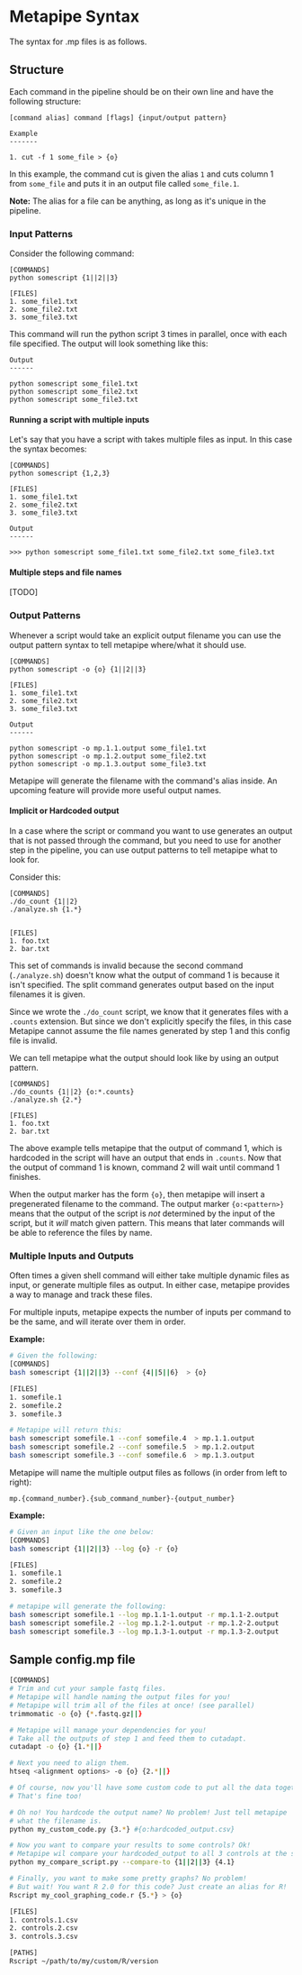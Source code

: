 # Metapipe Syntax

The syntax for .mp files is as follows.


## Structure

Each command in the pipeline should be on their own line and have the following
structure:

```
[command alias] command [flags] {input/output pattern} 

Example
-------

1. cut -f 1 some_file > {o}
```

In this example, the command cut is given the alias `1` and cuts column 1 
from `some_file` and puts it in an output file called `some_file.1`.

**Note:** The alias for a file can be anything, as long as it's unique in the
pipeline.


### Input Patterns

Consider the following command:

```
[COMMANDS]
python somescript {1||2||3}

[FILES]
1. some_file1.txt
2. some_file2.txt
3. some_file3.txt
```

This command will run the python script 3 times in parallel, once with each 
file specified. The output will look something like this:

```
Output
------

python somescript some_file1.txt
python somescript some_file2.txt
python somescript some_file3.txt
```

#### Running a script with multiple inputs

Let's say that you have a script with takes multiple files as input. In this
case the syntax becomes:

```
[COMMANDS]
python somescript {1,2,3}

[FILES]
1. some_file1.txt
2. some_file2.txt
3. some_file3.txt

Output
------

>>> python somescript some_file1.txt some_file2.txt some_file3.txt
```


#### Multiple steps and file names

[TODO]


### Output Patterns

Whenever a script would take an explicit output filename you can use the output
pattern syntax to tell metapipe where/what it should use.

```
[COMMANDS]
python somescript -o {o} {1||2||3}

[FILES]
1. some_file1.txt
2. some_file2.txt
3. some_file3.txt

Output
------

python somescript -o mp.1.1.output some_file1.txt
python somescript -o mp.1.2.output some_file2.txt
python somescript -o mp.1.3.output some_file3.txt
```

Metapipe will generate the filename with the command's alias inside. An upcoming feature will provide more useful output names.


#### Implicit or Hardcoded output

In a case where the script or command you want to use generates an output that
is not passed through the command, but you need to use for another step in the
pipeline, you can use output patterns to tell metapipe what to look for.

Consider this:

```
[COMMANDS]
./do_count {1||2}
./analyze.sh {1.*}


[FILES]
1. foo.txt
2. bar.txt
```

This set of commands is invalid because the second command (`./analyze.sh`)
doesn't know what the output of command 1 is because it isn't specified.
The split command generates output based on the input filenames it is given.

Since we wrote the `./do_count` script, we know that it generates files with a
`.counts` extension. But since we don't explicitly specify the files, in
this case Metapipe cannot assume the file names generated by step 1 and this
config file is invalid.

We can tell metapipe what the output should look like by using an output pattern.

```
[COMMANDS]
./do_counts {1||2} {o:*.counts}
./analyze.sh {2.*}

[FILES]
1. foo.txt
2. bar.txt
```

The above example tells metapipe that the output of command 1, which is
hardcoded in the script will have an output that ends in `.counts`. Now that
the output of command 1 is known, command 2 will wait until command 1 finishes.

When the output marker has the form `{o}`, then metapipe will insert a
pregenerated filename to the command. The output marker `{o:<pattern>}` means
that the output of the script is *not* determined by the input of the script,
but it *will* match given pattern. This means that later commands will be able
to reference the files by name.


### Multiple Inputs and Outputs

Often times a given shell command will either take multiple dynamic files as input, or generate multiple files as output. In either case, metapipe provides a way to manage and track these files.

For multiple inputs, metapipe expects the number of inputs per command to be the same, and will iterate over them in order.

**Example:**

```bash
# Given the following:
[COMMANDS]
bash somescript {1||2||3} --conf {4||5||6}  > {o}

[FILES]
1. somefile.1
2. somefile.2
3. somefile.3

# Metapipe will return this:
bash somescript somefile.1 --conf somefile.4  > mp.1.1.output
bash somescript somefile.2 --conf somefile.5  > mp.1.2.output
bash somescript somefile.3 --conf somefile.6  > mp.1.3.output
```

Metapipe will name the multiple output files as follows (in order from left to right):

`mp.{command_number}.{sub_command_number}-{output_number}`

**Example:**

```bash
# Given an input like the one below:
[COMMANDS]
bash somescript {1||2||3} --log {o} -r {o}

[FILES]
1. somefile.1
2. somefile.2
3. somefile.3

# metapipe will generate the following:
bash somescript somefile.1 --log mp.1.1-1.output -r mp.1.1-2.output
bash somescript somefile.2 --log mp.1.2-1.output -r mp.1.2-2.output
bash somescript somefile.3 --log mp.1.3-1.output -r mp.1.3-2.output
```



## Sample config.mp file

```bash
[COMMANDS]
# Trim and cut your sample fastq files.
# Metapipe will handle naming the output files for you!
# Metapipe will trim all of the files at once! (see parallel)
trimmomatic -o {o} {*.fastq.gz||}

# Metapipe will manage your dependencies for you!
# Take all the outputs of step 1 and feed them to cutadapt.
cutadapt -o {o} {1.*||}

# Next you need to align them.
htseq <alignment options> -o {o} {2.*||}

# Of course, now you'll have some custom code to put all the data together. 
# That's fine too!

# Oh no! You hardcode the output name? No problem! Just tell metapipe 
# what the filename is.
python my_custom_code.py {3.*} #{o:hardcoded_output.csv}

# Now you want to compare your results to some controls? Ok!
# Metapipe wil compare your hardcoded_output to all 3 controls at the same time!
python my_compare_script.py --compare-to {1||2||3} {4.1} 

# Finally, you want to make some pretty graphs? No problem!
# But wait! You want R 2.0 for this code? Just create an alias for R!
Rscript my_cool_graphing_code.r {5.*} > {o}

[FILES]
1. controls.1.csv
2. controls.2.csv
3. controls.3.csv

[PATHS]
Rscript ~/path/to/my/custom/R/version
```
